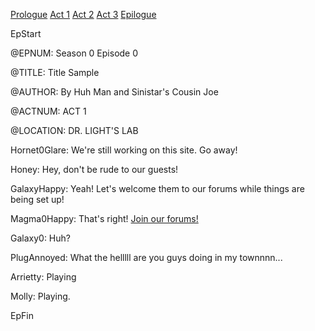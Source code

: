 <a href="#prologue" class="EpButtons">Prologue</a>
<a href="#act-1" class="EpButtons">Act 1</a>
<a href="#act-2" class="EpButtons">Act 2</a>
<a href="#act-3" class="EpButtons">Act 3</a>
<a href="#epilogue" class="EpButtons">Epilogue</a>

EpStart

<!-- Epilogue Info -->
 
@EPNUM: Season 0 Episode 0

@TITLE: Title Sample

@AUTHOR: By Huh Man and Sinistar's Cousin Joe

<!-- Epilogue -->

@ACTNUM: ACT 1

@LOCATION: DR. LIGHT'S LAB

Hornet0Glare: We're still working on this site. Go away!

Honey: Hey, don't be rude to our guests!

GalaxyHappy: Yeah! Let's welcome them to our forums while things are being set up!

Magma0Happy: That's right! [Join our forums!](http://cyborgresistance.proboards.com/)

Galaxy0: Huh?

PlugAnnoyed: What the helllll are you guys doing in my townnnn...

Arrietty: Playing

Molly: Playing.

EpFin



<script src="{{ '/assets/js/EpFormatter.js' | relative_url }}"></script>